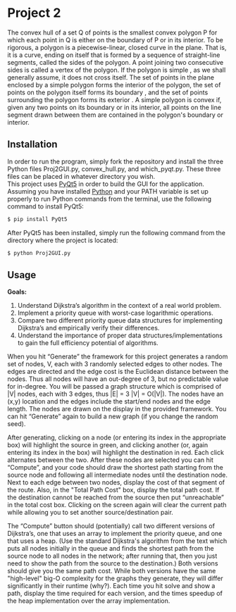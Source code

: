 # Project 2
The convex hull of a set Q of points is the smallest convex polygon P for which each point in Q is either on the boundary of P or in its interior. 
To be rigorous, a polygon is a piecewise-linear, closed curve in the plane. That is, it is a curve, ending on itself that is formed by a sequence 
of straight-line segments, called the sides of the polygon. A point joining two consecutive sides is called a vertex of the polygon. If the polygon 
is simple , as we shall generally assume, it does not cross itself. The set of points in the plane enclosed by a simple polygon forms the interior of 
the polygon, the set of points on the polygon itself forms its boundary , and the set of points surrounding the polygon forms its exterior . A simple 
polygon is convex if, given any two points on its boundary or in its interior, all points on the line segment drawn between them are contained in the 
polygon's boundary or interior.

## Installation
In order to run the program, simply fork the repository and install the three Python files Proj2GUI.py, convex_hull.py, and which_pyqt.py. These three files 
can be placed in whatever directory you wish. </br>
This project uses [PyQt5](https://pypi.org/project/PyQt5/) in order to build the GUI for the application. Assuming you have installed [Python](https://www.python.org/downloads/) and your PATH variable is set up properly to run Python commands from the terminal, use the following command to install PyQt5:
```bash
$ pip install PyQt5
```
After PyQt5 has been installed, simply run the following command from the directory where the project is located:
```bash
$ python Proj2GUI.py
```

## Usage
**Goals:**
1. Understand Dijkstra’s algorithm in the context of a real world problem.
2. Implement a priority queue with worst-case logarithmic operations.
3. Compare two different priority queue data structures for implementing Dijkstra’s and empirically verify their differences.
4. Understand the importance of proper data structures/implementations to gain the full efficiency potential of algorithms.

When you hit “Generate” the framework for this project generates a random set of nodes, V, each with 3 randomly selected edges to other nodes. The edges are directed and the edge cost is the Euclidean distance between the nodes. Thus all nodes will have an out-degree of 3, but no predictable value for in-degree. You will be passed a graph structure which is comprised of |V| nodes, each with 3 edges, thus |E| = 3 |V| = O(|V|). The nodes have an (x,y) location and the edges include the start/end nodes and the edge length. The nodes are drawn on the display in the provided framework. You can hit “Generate” again to build a new graph (if you change the random seed).

After generating, clicking on a node (or entering its index in the appropriate box) will highlight the source in green, and clicking another (or, again entering its index in the box) will highlight the destination in red. Each click alternates between the two. After these nodes are selected you can hit “Compute”, and your code should draw the shortest path starting from the source node and following all intermediate nodes until the destination node. Next to each edge between two nodes, display the cost of that segment of the route. Also, in the "Total Path Cost" box, display the total path cost. If the destination cannot be reached from the source then put “unreachable” in the total cost box. Clicking on the screen again will clear the current path while allowing you to set another source/destination pair.

The “Compute” button should (potentially) call two different versions of Dijkstra’s, one that uses an array to implement the priority queue, and one that uses a heap. (Use the standard Dijkstra's algorithm from the text which puts all nodes initially in the queue and finds the shortest path from the source node to all nodes in the network; after running that, then you just need to show the path from the source to the destination.) Both versions should give you the same path cost. While both versions have the same "high-level" big-O complexity for the graphs they generate, they will differ significantly in their runtime (why?). Each time you hit solve and show a path, display the time required for each version, and the times speedup of the heap implementation over the array implementation.
